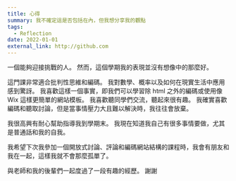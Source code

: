 ```yaml
---
title: 心得
summary: 我不確定這是否包括在內，但我想分享我的觀點
tags:
  - Reflection
date: 2022-01-01
external_link: http://github.com
---
```


一個能夠迎接挑戰的人。 然而，這個學期我的表現並沒有想像中的那麼好。

這門課非常適合批判性思維和編碼。 我對數學、概率以及如何在現實生活中應用感到驚訝。 我喜歡這樣一個事實，即我們可以學習除 html 之外的編碼或使用像 Wix 這樣更簡單的網站模板。 我喜歡聽同學們交流，聽起來很有趣。 我確實喜歡編碼和聽取討論，但是當事情壓力大且難以解決時，我往往會放棄。

我很高興有耐心幫助指導我到學期末。 我現在知道我自己有很多事情要做，尤其是普通話和我的自我。

我希望下次我參加一個開放式討論、評論和編碼網站結構的課程時，我會有朋友和我在一起，這樣我就不會那麼孤單了。

與老師和我的後輩們一起度過了一段有趣的經歷。 謝謝